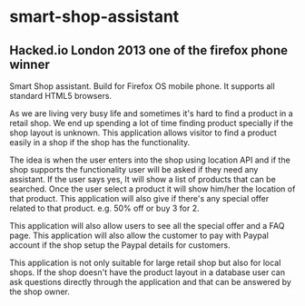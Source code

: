 smart-shop-assistant
====================

## Hacked.io London 2013 one of the firefox phone winner

Smart Shop assistant. Build for Firefox OS mobile phone. It supports all standard HTML5 browsers.

As we are living very busy life and sometimes it's hard to find a product in a retail shop. We end up spending a lot of time finding product specially if the shop layout is unknown. This application allows visitor to find a product easily in a shop if the shop has the functionality.

The idea is when the user enters into the shop using location API and if the shop supports the functionality user will be asked if they need any assistant. If the user says yes, It will show a list of products that can be searched. Once the user select a product it will show him/her the location of that product. This application will also give if there's any special offer related to that product. e.g. 50% off or buy 3 for 2.

This application will also allow users to see all the special offer and a FAQ page. This application will also allow the customer to pay with Paypal account if the shop setup the Paypal details for customers.

This application is not only suitable for large retail shop but also for local shops. If the shop doesn't have the product layout in a database user can ask questions directly through the application and that can be answered by the shop owner.
